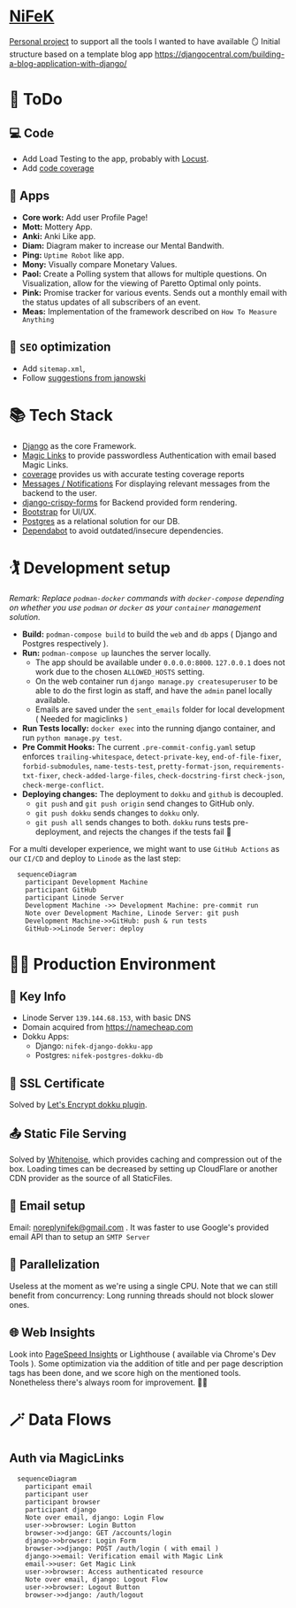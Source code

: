 # [NiFeK](https://nifek.com)

[Personal project](https://nifek.com) to support all the tools I wanted to have available 🪞
Initial structure based on a template blog app https://djangocentral.com/building-a-blog-application-with-django/

# 📝 ToDo

## 💻 Code

- Add Load Testing to the app, probably with [Locust](https://www.section.io/engineering-education/how-to-test-django-applications-with-locust/).
- Add [code coverage](https://adamj.eu/tech/2019/04/30/getting-a-django-application-to-100-percent-coverage/)

## 📱 Apps

- **Core work:** Add user Profile Page!
- **Mott:** Mottery App.
- **Anki:** Anki Like app.
- **Diam:** Diagram maker to increase our Mental Bandwith.
- **Ping:** `Uptime Robot` like app.
- **Mony:** Visually compare Monetary Values.
- **Paol:** Create a Polling system that allows for multiple questions. On Visualization, allow for the viewing of Paretto Optimal only points.
- **Pink:** Promise tracker for various events. Sends out a monthly email with the status updates of all subscribers of an event.
- **Meas:** Implementation of the framework described on `How To Measure Anything`

## 📐 `SEO` optimization

- Add `sitemap.xml`,
- Follow [suggestions from janowski](https://www.janowski.dev/articles/seo-for-django-5-methods-to-improve-seo/)

# 📚 Tech Stack

- [Django](https://www.djangoproject.com/) as the core Framework.
- [Magic Links](https://github.com/pyepye/django-magiclink) to provide passwordless Authentication with email based Magic Links.
- [coverage](https://github.com/nedbat/coveragepy) provides us with accurate testing coverage reports
- [Messages / Notifications](https://docs.djangoproject.com/en/4.1/ref/contrib/messages/) For displaying relevant messages from the backend to the user.
- [django-crispy-forms](https://django-crispy-forms.readthedocs.io/en/latest/) for Backend provided form rendering.
- [Bootstrap](https://getbootstrap.com/docs/4.0/getting-started/introduction/) for UI/UX.
- [Postgres](https://www.postgresql.org/about/) as a relational solution for our DB.
- [Dependabot](https://github.blog/2020-06-01-keep-all-your-packages-up-to-date-with-dependabot/) to avoid outdated/insecure dependencies.

# 🏌 Development setup

_Remark: Replace `podman-docker` commands with `docker-compose` depending on whether you use `podman` or `docker` as your `container` management solution._

- **Build:** `podman-compose build` to build the `web` and `db` apps ( Django and Postgres respectively ).
- **Run:** `podman-compose up` launches the server locally.
  - The app should be available under `0.0.0.0:8000`. `127.0.0.1` does not work due to the chosen `ALLOWED_HOSTS` setting.
  - On the web container run `django manage.py createsuperuser` to be able to do the first login as staff, and have the `admin` panel locally available.
  - Emails are saved under the `sent_emails` folder for local development ( Needed for magiclinks )
- **Run Tests locally:** `docker exec` into the running django container, and run `python manage.py test`.
- **Pre Commit Hooks:** The current `.pre-commit-config.yaml` setup enforces `trailing-whitespace`, `detect-private-key`, `end-of-file-fixer`, `forbid-submodules`, `name-tests-test`, `pretty-format-json`, `requirements-txt-fixer`, `check-added-large-files`, `check-docstring-first` `check-json`, `check-merge-conflict`.
- **Deploying changes:** The deployment to `dokku` and `github` is decoupled.
  - `git push` and `git push origin` send changes to GitHub only.
  - `git push dokku` sends changes to `dokku` only.
  - `git push all` sends changes to both. `dokku` runs tests pre-deployment, and rejects the changes if the tests fail 🦺

For a multi developer experience, we might want to use `GitHub Actions` as our `CI/CD` and deploy to `Linode` as the last step:

```mermaid
  sequenceDiagram
    participant Development Machine
    participant GitHub
    participant Linode Server
    Development Machine ->> Development Machine: pre-commit run
    Note over Development Machine, Linode Server: git push
    Development Machine->>GitHub: push & run tests
    GitHub->>Linode Server: deploy
```

# 👮‍♀️ Production Environment

## 🔑 Key Info

- Linode Server `139.144.68.153`, with basic DNS
- Domain acquired from https://namecheap.com
- Dokku Apps:
  - Django: `nifek-django-dokku-app`
  - Postgres: `nifek-postgres-dokku-db`

## 📃 SSL Certificate

Solved by [Let's Encrypt dokku plugin](https://github.com/dokku/dokku-letsencrypt).

## 📤 Static File Serving

Solved by [Whitenoise](https://whitenoise.evans.io/en/stable/django.html), which provides caching and compression out of the box. Loading times can be decreased by setting up CloudFlare or another CDN provider as the source of all StaticFiles.

## 📩 Email setup

Email: noreplynifek@gmail.com . It was faster to use Google's provided email API than to setup an `SMTP Server`

## 🚅 Parallelization

Useless at the moment as we're using a single CPU. Note that we can still benefit from concurrency: Long running threads should not block slower ones.

## 🌐 Web Insights

Look into [PageSpeed Insights](https://pagespeed.web.dev/report?url=https%3A%2F%2Fnifek.com%2F&form_factor=desktop) or Lighthouse ( available via Chrome's Dev Tools ). Some optimization via the addition of title and per page description tags has been done, and we score high on the mentioned tools. Nonetheless there's always room for improvement. 🦸‍♀️

# 🪄 Data Flows

## Auth via MagicLinks

```mermaid
  sequenceDiagram
    participant email
    participant user
    participant browser
    participant django
    Note over email, django: Login Flow
    user->>browser: Login Button
    browser->>django: GET /accounts/login
    django->>browser: Login Form
    browser->>django: POST /auth/login ( with email )
    django->>email: Verification email with Magic Link
    email->>user: Get Magic Link
    user->>browser: Access authenticated resource
    Note over email, django: Logout Flow
    user->>browser: Logout Button
    browser->>django: /auth/logout
```
